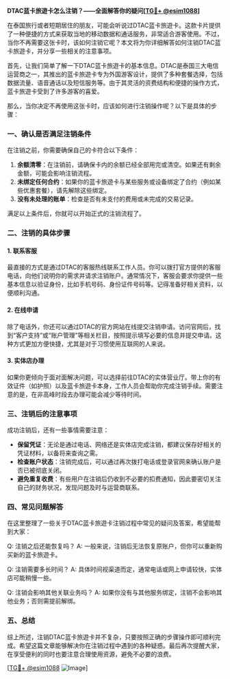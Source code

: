 **DTAC蓝卡旅遊卡怎么注销？——全面解答你的疑问[[TG💪+ @esim1088](https://t.me/s/esim1088)]**

在泰国旅行或者短期居住的朋友，可能会听说过DTAC蓝卡旅遊卡。这款卡片提供了一种便捷的方式来获取当地的移动数据和通话服务，非常适合游客使用。不过，当你不再需要这张卡时，该如何注销它呢？本文将为你详细解答如何注销DTAC蓝卡旅遊卡，并分享一些相关的注意事项。

首先，让我们简单了解一下DTAC蓝卡旅遊卡的基本信息。DTAC是泰国三大电信运营商之一，其推出的蓝卡旅遊卡专为外国游客设计，提供了多种套餐选择，包括数据流量、语音通话以及短信服务等。由于其灵活的资费结构和便捷的操作方式，蓝卡旅遊卡受到了许多游客的喜爱。

那么，当你决定不再使用这张卡时，应该如何进行注销操作呢？以下是具体的步骤：

### 一、确认是否满足注销条件

在注销之前，你需要确保自己的卡符合以下条件：
1. **余额清零**：在注销前，请确保卡内的余额已经全部用完或清空。如果还有剩余金额，可能会影响注销流程。
2. **未绑定任何合约**：如果你的蓝卡旅遊卡与某些服务或设备绑定了合约（例如某些优惠套餐），请先解除这些绑定。
3. **没有未处理的账单**：检查是否有未支付的费用或未完成的交易记录。

满足以上条件后，你就可以开始正式的注销流程了。

### 二、注销的具体步骤

#### 1. 联系客服

最直接的方式是通过DTAC的客服热线联系工作人员。你可以拨打官方提供的客服电话，向他们说明你的需求并请求注销账户。通常情况下，客服会要求你提供一些基本信息以验证身份，比如手机号码、身份证件号码等。记得准备好相关资料，以便顺利沟通。

#### 2. 在线申请

除了电话外，你还可以通过DTAC的官方网站在线提交注销申请。访问官网后，找到“客户支持”或“账户管理”等相关栏目，按照提示填写必要的信息并提交申请。这种方式更加方便快捷，尤其是对于习惯使用互联网的人来说。

#### 3. 实体店办理

如果你更倾向于面对面解决问题，可以选择前往DTAC的实体营业厅。带上你的有效证件（如护照）以及蓝卡旅遊卡本身，工作人员会帮助你完成注销手续。需要注意的是，在非高峰时段去办理可能会减少等待时间。

### 三、注销后的注意事项

成功注销后，还有一些事情需要注意：
- **保留凭证**：无论是通过电话、网络还是实体店完成注销，都建议保存好相关的凭证材料，以备将来查询之需。
- **检查账户状态**：注销完成后，可以通过再次拨打电话或登录官网来确认账户是否已被彻底关闭。
- **避免重复收费**：有些用户在注销后仍收到不必要的扣费通知，因此要密切关注自己的财务状况，发现问题及时与运营商联系。

### 四、常见问题解答

在这里整理了一些关于DTAC蓝卡旅遊卡注销过程中常见的疑问及答案，希望能帮到大家：

Q: 注销之后还能恢复吗？
A: 一般来说，注销后无法恢复原账户，但你可以重新购买新的蓝卡旅遊卡。

Q: 注销需要多长时间？
A: 具体时间视渠道而定，通常电话或网上申请较快，实体店可能稍慢一些。

Q: 注销会影响其他关联业务吗？
A: 如果你没有与其他服务绑定，注销不会影响其他业务；否则需提前解绑。

### 五、总结

综上所述，注销DTAC蓝卡旅遊卡并不复杂，只要按照正确的步骤操作即可顺利完成。希望这篇文章能够解决你在注销过程中遇到的各种疑惑。最后再次提醒大家，在享受便利的同时也要注意合理使用资源，避免不必要的浪费。

[[TG💪+ @esim1088](https://t.me/s/esim1088) ![Image](https://i.postimg.cc/4NQfJmqS/Snipaste-2025-05-13-00-14-12.png)]